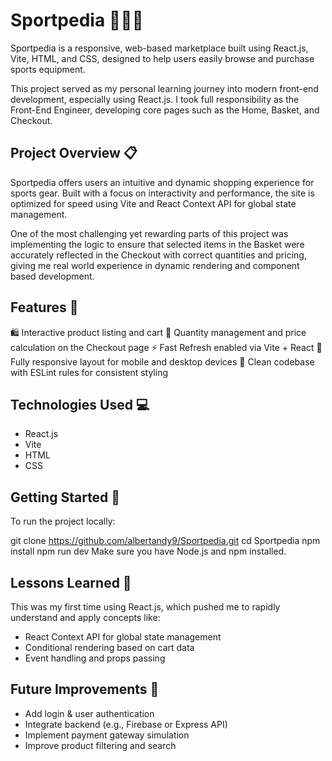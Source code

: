 # Sportpedia 🏀🏸🎾

Sportpedia is a responsive, web-based marketplace built using React.js, Vite, HTML, and CSS, designed to help users easily browse and purchase sports equipment.

This project served as my personal learning journey into modern front-end development, especially using React.js. I took full responsibility as the Front-End Engineer, developing core pages such as the Home, Basket, and Checkout.

## Project Overview 📋

Sportpedia offers users an intuitive and dynamic shopping experience for sports gear. Built with a focus on interactivity and performance, the site is optimized for speed using Vite and React Context API for global state management.

One of the most challenging yet rewarding parts of this project was implementing the logic to ensure that selected items in the Basket were accurately reflected in the Checkout with correct quantities and pricing, giving me real world experience in dynamic rendering and component based development.

## Features 🎯
🛍️ Interactive product listing and cart
🧮 Quantity management and price calculation on the Checkout page
⚡ Fast Refresh enabled via Vite + React
📱 Fully responsive layout for mobile and desktop devices
🧠 Clean codebase with ESLint rules for consistent styling

## Technologies Used 💻
- React.js
- Vite
- HTML
- CSS

## Getting Started 🚀
To run the project locally:

git clone https://github.com/albertandy9/Sportpedia.git
cd Sportpedia
npm install
npm run dev
Make sure you have Node.js and npm installed.

## Lessons Learned 🧠
This was my first time using React.js, which pushed me to rapidly understand and apply concepts like:

- React Context API for global state management
- Conditional rendering based on cart data
- Event handling and props passing

## Future Improvements 🔧
- Add login & user authentication
- Integrate backend (e.g., Firebase or Express API)
- Implement payment gateway simulation
- Improve product filtering and search
